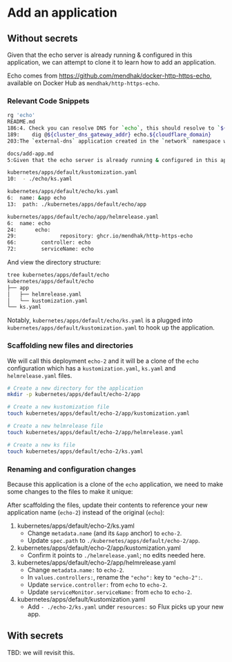 # Add an application

## Without secrets

Given that the echo server is already running & configured in this application,
we can attempt to clone it to learn how to add an application.

Echo comes from https://github.com/mendhak/docker-http-https-echo, available on
Docker Hub as `mendhak/http-https-echo`.

### Relevant Code Snippets

```bash
rg 'echo'
README.md
186:4. Check you can resolve DNS for `echo`, this should resolve to `${cluster_ingress_addr}`:
189:    dig @${cluster_dns_gateway_addr} echo.${cloudflare_domain}
203:The `external-dns` application created in the `network` namespace will handle creating public DNS records. By default, `echo` and the `flux-webhook` are the only subdomains reachable from the public internet. In order to make additional applications public you must **set the correct ingress class name and ingress annotations** like in the HelmRelease for `echo`.

docs/add-app.md
5:Given that the echo server is already running & configured in this application, we can attempt to clone it to learn how to add an application.

kubernetes/apps/default/kustomization.yaml
10:  - ./echo/ks.yaml

kubernetes/apps/default/echo/ks.yaml
6:  name: &app echo
13:  path: ./kubernetes/apps/default/echo/app

kubernetes/apps/default/echo/app/helmrelease.yaml
6:  name: echo
24:      echo:
29:              repository: ghcr.io/mendhak/http-https-echo
66:        controller: echo
72:        serviceName: echo
```

And view the directory structure:

```bash
tree kubernetes/apps/default/echo
kubernetes/apps/default/echo
├── app
│   ├── helmrelease.yaml
│   └── kustomization.yaml
└── ks.yaml
```

Notably, `kubernetes/apps/default/echo/ks.yaml` is a plugged into
`kubernetes/apps/default/kustomization.yaml` to hook up the application.

### Scaffolding new files and directories

We will call this deployment `echo-2` and it will be a clone of the `echo`
configuration which has a `kustomization.yaml`, `ks.yaml` and `helmrelease.yaml`
files.

```bash
# Create a new directory for the application
mkdir -p kubernetes/apps/default/echo-2/app

# Create a new kustomization file
touch kubernetes/apps/default/echo-2/app/kustomization.yaml

# Create a new helmrelease file
touch kubernetes/apps/default/echo-2/app/helmrelease.yaml

# Create a new ks file
touch kubernetes/apps/default/echo-2/ks.yaml
```

### Renaming and configuration changes

Because this application is a clone of the `echo` application, we need to make
some changes to the files to make it unique:

After scaffolding the files, update their contents to reference your new
application name (`echo-2`) instead of the original (`echo`):

1. kubernetes/apps/default/echo-2/ks.yaml
   - Change `metadata.name` (and its `&app` anchor) to `echo-2`.
   - Update `spec.path` to `./kubernetes/apps/default/echo-2/app`.
2. kubernetes/apps/default/echo-2/app/kustomization.yaml
   - Confirm it points to `./helmrelease.yaml`; no edits needed here.
3. kubernetes/apps/default/echo-2/app/helmrelease.yaml
   - Change `metadata.name:` to `echo-2`.
   - In `values.controllers:`, rename the `"echo":` key to `"echo-2":`.
   - Update `service.controller:` from `echo` to `echo-2`.
   - Update `serviceMonitor.serviceName:` from `echo` to `echo-2`.
4. kubernetes/apps/default/kustomization.yaml
   - Add `- ./echo-2/ks.yaml` under `resources:` so Flux picks up your new app.

## With secrets

TBD: we will revisit this.
